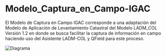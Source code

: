 # Modelo_Captura_en_Campo-IGAC

El Modelo de Captura en Campo IGAC corresponde a una adaptación del Modelo de Aplicación de Levantamiento Catastral del Modelo LADM_COL Versión 1.2 en donde se busca facilitar la captura de información en campo haciendo uso del Asistente LADM-COL y QField para este proceso. 

![Diagrama](https://github.com/SwissTierrasColombia/Modelo_Captura_en_Campo-IGAC/blob/master/Diagrama.jpeg)
